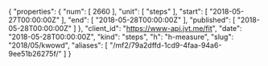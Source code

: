 {
  "properties": {
    "num": [
      2660
    ],
    "unit": [
      "steps"
    ],
    "start": [
      "2018-05-27T00:00:00Z"
    ],
    "end": [
      "2018-05-28T00:00:00Z"
    ],
    "published": [
      "2018-05-28T00:00:00Z"
    ]
  },
  "client_id": "https://www-api.jvt.me/fit",
  "date": "2018-05-28T00:00:00Z",
  "kind": "steps",
  "h": "h-measure",
  "slug": "2018/05/kwowd",
  "aliases": [
    "/mf2/79a2dffd-1cd9-4faa-94a6-9ee51b26275f/"
  ]
}
